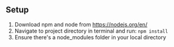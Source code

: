 ## Setup
1. Download npm and node from https://nodejs.org/en/
2. Navigate to project directory in terminal and run:
```npm install```
4. Ensure there's a node_modules folder in your local directory